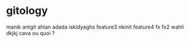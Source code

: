 # gitology
manik antgit
ahlan adada
iskidyaghs
feature3
nkinit
feature4
fx
fx2
wahli
dkjkj
cava ou quoi ?